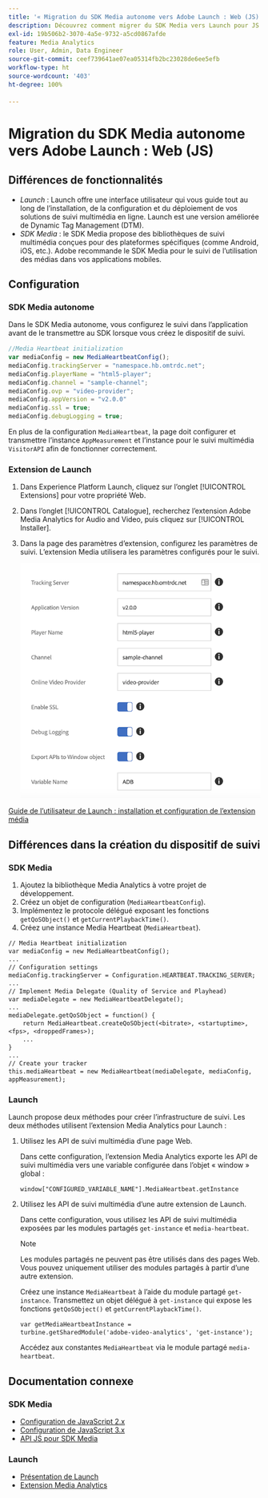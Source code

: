 ```yaml
---
title: '« Migration du SDK Media autonome vers Adobe Launch : Web (JS) »'
description: Découvrez comment migrer du SDK Media vers Launch pour JS.
exl-id: 19b506b2-3070-4a5e-9732-a5cd0867afde
feature: Media Analytics
role: User, Admin, Data Engineer
source-git-commit: ceef739641ae07ea05314fb2bc23028de6ee5efb
workflow-type: ht
source-wordcount: '403'
ht-degree: 100%

---
```


# Migration du SDK Media autonome vers Adobe Launch : Web (JS)

## Différences de fonctionnalités

* *Launch* : Launch offre une interface utilisateur qui vous guide tout au long de l’installation, de la configuration et du déploiement de vos solutions de suivi multimédia en ligne. Launch est une version améliorée de Dynamic Tag Management (DTM).
* *SDK Media* : le SDK Media propose des bibliothèques de suivi multimédia conçues pour des plateformes spécifiques (comme Android, iOS, etc.). Adobe recommande le SDK Media pour le suivi de l’utilisation des médias dans vos applications mobiles.

## Configuration

### SDK Media autonome

Dans le SDK Media autonome, vous configurez le suivi dans l’application avant de le transmettre
au SDK lorsque vous créez le dispositif de suivi.

```javascript
//Media Heartbeat initialization
var mediaConfig = new MediaHeartbeatConfig();
mediaConfig.trackingServer = "namespace.hb.omtrdc.net";
mediaConfig.playerName = "html5-player";
mediaConfig.channel = "sample-channel";
mediaConfig.ovp = "video-provider";
mediaConfig.appVersion = "v2.0.0"
mediaConfig.ssl = true;
mediaConfig.debugLogging = true;
```

En plus de la configuration `MediaHeartbeat`, la page doit configurer et transmettre
l’instance `AppMeasurement` et l’instance pour le suivi multimédia `VisitorAPI` afin 
de fonctionner correctement.

### Extension de Launch

1. Dans Experience Platform Launch, cliquez sur l’onglet [!UICONTROL Extensions] pour votre 
propriété Web.
1. Dans l’onglet [!UICONTROL Catalogue], recherchez l’extension Adobe Media Analytics for Audio and
Video, puis cliquez sur [!UICONTROL Installer].
1. Dans la page des paramètres d’extension, configurez les paramètres de suivi.
L’extension Media utilisera les paramètres configurés pour le suivi.

   ![](assets/launch_config_js.png)

[Guide de l’utilisateur de Launch : installation et configuration de l’extension média](https://experienceleague.adobe.com/docs/experience-platform/tags/extensions/adobe/media-analytics/overview.html?lang=fr#install-and-configure-the-ma-extension)

## Différences dans la création du dispositif de suivi

### SDK Media

1. Ajoutez la bibliothèque Media Analytics à votre projet de développement.
1. Créez un objet de configuration (`MediaHeartbeatConfig`).
1. Implémentez le protocole délégué exposant les fonctions `getQoSObject()` et `getCurrentPlaybackTime()`.
1. Créez une instance Media Heartbeat (`MediaHeartbeat`).

```
// Media Heartbeat initialization
var mediaConfig = new MediaHeartbeatConfig();
...
// Configuration settings
mediaConfig.trackingServer = Configuration.HEARTBEAT.TRACKING_SERVER;
...
// Implement Media Delegate (Quality of Service and Playhead)
var mediaDelegate = new MediaHeartbeatDelegate();
...
mediaDelegate.getQoSObject = function() {
    return MediaHeartbeat.createQoSObject(<bitrate>, <startuptime>, <fps>, <droppedFrames>);
    ...
}
...
// Create your tracker
this.mediaHeartbeat = new MediaHeartbeat(mediaDelegate, mediaConfig, appMeasurement);
```

<!--  Dead Link - from 2019 - can't locate where this should go
[Media SDK - Tracker Creation](https://experienceleague.adobe.com/docs/media-analytics/using/sdk-implement/cookbook/sdk-vs-launch-qoe.html) -->

### Launch

Launch propose deux méthodes pour créer l’infrastructure de suivi. Les deux méthodes utilisent l’extension Media Analytics pour Launch :

1. Utilisez les API de suivi multimédia d’une page Web.

   Dans cette configuration, l’extension Media Analytics exporte les API de suivi multimédia vers une variable configurée dans l’objet « window » global :

   ```
   window["CONFIGURED_VARIABLE_NAME"].MediaHeartbeat.getInstance
   ```

1. Utilisez les API de suivi multimédia d’une autre extension de Launch.

   Dans cette configuration, vous utilisez les API de suivi multimédia exposées par les modules partagés `get-instance` et `media-heartbeat`.

   >[!NOTE]
   >
   >Les modules partagés ne peuvent pas être utilisés dans des pages Web. Vous pouvez uniquement utiliser des modules partagés à partir d’une autre extension.

   Créez une instance `MediaHeartbeat` à l’aide du module partagé `get-instance`.
Transmettez un objet délégué à `get-instance` qui expose les fonctions `getQoSObject()` et `getCurrentPlaybackTime()`.

   ```
   var getMediaHeartbeatInstance =
   turbine.getSharedModule('adobe-video-analytics', 'get-instance');
   ```

   Accédez aux constantes `MediaHeartbeat` via le module partagé `media-heartbeat`.

## Documentation connexe

### SDK Media

* [Configuration de JavaScript 2.x](/help/sdk-implement/setup/setup-javascript/set-up-js-2.md)
* [Configuration de JavaScript 3.x](/help/sdk-implement/setup/setup-javascript/set-up-js-3.md)
* [API JS pour SDK Media](https://adobe-marketing-cloud.github.io/media-sdks/reference/javascript/MediaHeartbeat.html)

### Launch

* [Présentation de Launch](https://experienceleague.adobe.com/docs/experience-platform/tags/home.html?lang=fr)
* [Extension Media Analytics](https://experienceleague.adobe.com/docs/experience-platform/tags/extensions/adobe/media-analytics/overview.html?lang=fr)
